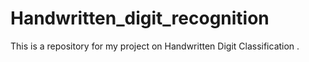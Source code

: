 # Handwritten_digit_recognition
This is a repository for my project on Handwritten Digit Classification .
